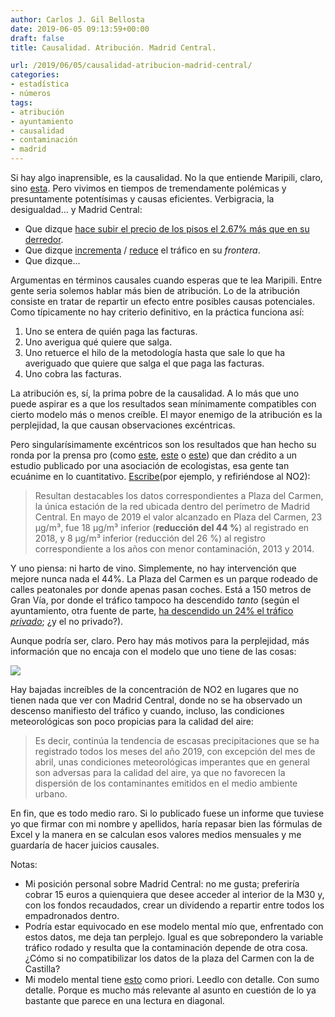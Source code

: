 ```yaml
---
author: Carlos J. Gil Bellosta
date: 2019-06-05 09:13:59+00:00
draft: false
title: Causalidad. Atribución. Madrid Central.

url: /2019/06/05/causalidad-atribucion-madrid-central/
categories:
- estadística
- números
tags:
- atribución
- ayuntamiento
- causalidad
- contaminación
- madrid
---
```


Si hay algo inaprensible, es la causalidad. No la que entiende Maripili, claro, sino [esta](https://www.inference.vc/untitled/). Pero vivimos en tiempos de tremendamente polémicas y presuntamente potentísimas y causas eficientes. Verbigracia, la desigualdad... y Madrid Central:

* Que dizque [hace subir el precio de los pisos el 2.67% más que en su derredor](http://www.expansion.com/economia/2019/05/31/5cf02dcae5fdeacc788b45bb.html).
* Que dizque [incrementa](https://www.libremercado.com/2019-02-07/chamberi-moncloa-y-castellana-se-comen-el-trafico-y-la-contaminacion-que-sale-de-madrid-central-1276632727/) / [reduce](https://elpais.com/ccaa/2019/05/20/madrid/1558371582_361284.html) el tráfico en su _frontera_.
* Que dizque...

Argumentas en términos causales cuando esperas que te lea Maripili. Entre gente seria solemos hablar más bien de atribución. Lo de la atribución consiste en tratar de repartir un efecto entre posibles causas potenciales. Como típicamente no hay criterio definitivo, en la práctica funciona así:

1. Uno se entera de quién paga las facturas.
2. Uno averigua qué quiere que salga.
3. Uno retuerce el hilo de la metodología hasta que sale lo que ha averiguado que quiere que salga el que paga las facturas.
4. Uno cobra las facturas.

La atribución es, sí, la prima pobre de la causalidad. A lo más que uno puede aspirar es a que los resultados sean mínimamente compatibles con cierto modelo más o menos creíble. El mayor enemigo de la atribución es la perplejidad, la que causan observaciones excéntricas.

Pero singularísimamente excéntricos son los resultados que han hecho su ronda por la prensa pro (como [este](https://www.publico.es/politica/madrid-central-madrid-central-equiparable-superior-otros-protocolos-anti-contaminacion-funcionan-londres-milan.html), [este](https://elpais.com/ccaa/2019/06/03/madrid/1559559444_134606.html) o [este](https://www.elperiodico.com/es/madrid/20190603/madrid-central-contaminacion-caer-niveles-historicos-7486705)) que dan crédito a un estudio publicado por una asociación de ecologistas, esa gente tan ecuánime en lo cuantitativo. [Escribe](https://www.antena3.com/noticias/sociedad/madrid-redujo-contaminacion-niveles-historicos-mayo_201906035cf557840cf2d5c138ba3079.html)(por ejemplo, y refiriéndose al NO2):

>Resultan destacables los datos correspondientes a Plaza del Carmen, la única estación de la red ubicada dentro del perímetro de Madrid Central. En mayo de 2019 el valor alcanzado en Plaza del Carmen, 23 µg/m³, fue 18 µg/m³ inferior (**reducción del 44 %**) al registrado en 2018, y 8 µg/m³ inferior (reducción del 26 %) al registro correspondiente a los años con menor contaminación, 2013 y 2014.

Y uno piensa: ni harto de vino. Simplemente, no hay intervención que mejore nunca nada el 44%. La Plaza del Carmen es un parque rodeado de calles peatonales por donde apenas pasan coches. Está a 150 metros de Gran Vía, por donde el tráfico tampoco ha descendido _tanto_ (según el ayuntamiento, otra fuente de parte, [ha descendido un 24% el tráfico ](https://elpais.com/ccaa/2019/03/13/madrid/1552499982_223314.html)_[privado](https://elpais.com/ccaa/2019/03/13/madrid/1552499982_223314.html)_; ¿y el no privado?).

Aunque podría ser, claro. Pero hay más motivos para la perplejidad, más información que no encaja con el modelo que uno tiene de las cosas:

![](/wp-uploads/2019/06/madrid_central.png)

Hay bajadas increíbles de la concentración de NO2 en lugares que no tienen nada que ver con Madrid Central, donde no se ha observado un descenso manifiesto del tráfico y cuando, incluso, las condiciones meteorológicas son poco propicias para la calidad del aire:

>Es decir, continúa la tendencia de escasas precipitaciones que se ha registrado todos los meses del año 2019, con excepción del mes de abril, unas condiciones meteorológicas imperantes que en general son adversas para la calidad del aire, ya que no favorecen la dispersión de los contaminantes emitidos en el medio ambiente urbano.

En fin, que es todo medio raro. Si lo publicado fuese un informe que tuviese yo que firmar con mi nombre y apellidos, haría repasar bien las fórmulas de Excel y la manera en se calculan esos valores medios mensuales y me guardaría de hacer juicios causales.

Notas:

* Mi posición personal sobre Madrid Central: no me gusta; preferiría cobrar 15 euros a quienquiera que desee acceder al interior de la M30 y, con los fondos recaudados, crear un dividendo a repartir entre todos los empadronados dentro.
* Podría estar equivocado en ese modelo mental mío que, enfrentado con estos datos, me deja tan perplejo. Igual es que sobrepondero la variable tráfico rodado y resulta que la contaminación depende de otra cosa. ¿Cómo si no compatibilizar los datos de la plaza del Carmen con la de Castilla?
* Mi modelo mental tiene [esto](https://slatestarcodex.com/2019/03/13/does-reality-drive-straight-lines-on-graphs-or-do-straight-lines-on-graphs-drive-reality/) como priori. Leedlo con detalle. Con sumo detalle. Porque es mucho más relevante al asunto en cuestión de lo ya bastante que parece en una lectura en diagonal.